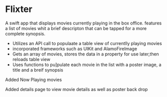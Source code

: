 # Flixter

A swift app that displays movies currently playing in the box office.
features a list of movies whit a brief descripton that can be tapped for a more complete synopsis.
* Utilizes an API call to populaate a table view of currentlly playing movies
* incorporated frameworks such as UIKit and AlamoFireImage
* Gets an array of movies, stores the data in a property for use later,then reloads table view
* Uses functions to pu]pulate each movie in the list with a poster image, a title and a breif synopsis
  
Added Now Playing movies

Added details page to view movie details as well as poster back drop
